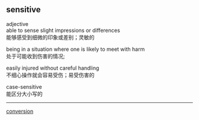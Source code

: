 ## sensitive  
adjective  
able to sense slight impressions or differences  
能够感受到细微的印象或差别；灵敏的  

being in a situation where one is likely to meet with harm  
处于可能收到伤害的情况;  

easily injured without careful handling  
不细心操作就会容易受伤；易受伤害的  

case-sensitive  
能区分大小写的  

----  

[conversion](24.md)  